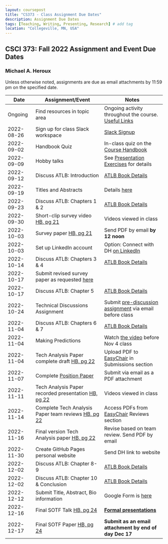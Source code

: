 ```yaml
---
layout: coursepost
title: "CS373 - Class Assignment Due Dates"
description: Assignment Due Dates
tags: [Teaching, Writing, Presenting, Research] # add tag
location: "Collegeville, MN, USA"
---
```


## CSCI 373: Fall 2022 Assignment and Event Due Dates

### Michael A. Heroux

Unless otherwise noted, assignments are due as email attachments by 11:59 pm on the specified date.

| **Date** | **Assignment/Event** | **Notes** |
| ---------- | --- | --- |
| Ongoing | Find resources in topic area | Ongoing activity throughout the course. [Useful Links](https://maherou.github.io/Teaching/files/CS373/CS373-Links/) |
| 2022-08-26 | Sign up for class Slack workspace | [Slack Signup](https://join.slack.com/t/collegevillef22cs373/shared_invite/zt-1enyc1d7p-PczuPKT6SjbKHyS_N_F_VA)  |
| 2022-09-02 | Handbook Quiz | In-class quiz on the [Course Handbook](../CSCI373CourseHandbookLatestEdition.pdf) |
| 2022-09-09 | Hobby talks | See [Presentation Exercises](https://collegeville.github.io/Orator/PresentationsThatWork/) for details |
| 2022-09-12 | Discuss ATLB: Introduction | [ATLB Book Details](../ATLB-Discussion) |
| 2022-09-19 | Titles and Abstracts | Details [here](https://collegeville.github.io/Scribe/TitlesAndAbstractsThatWork/) |
| 2022-09-23 | Discuss ATLB: Chapters 1 & 2 | [ATLB Book Details](../ATLB-Discussion) |
| 2022-09-30 | Short-clip survey video [HB, pg 21](../CSCI373CourseHandbookLatestEdition.pdf) | Videos viewed in class  | 
| 2022-10-03 | Survey paper [HB, pg 21](../CSCI373CourseHandbookLatestEdition.pdf) | Send PDF by email **by 12 noon** |
| 2022-10-03 | Set up LinkedIn account | Option: Connect with DH [on LinkedIn](https://in.linkedin.com/in/michael-heroux-763590) |
| 2022-10-14 | Discuss ATLB: Chapters 3 & 4 | [ATLB Book Details](../ATLB-Discussion) |
| 2022-10-17 |Submit revised survey paper as requested [here](https://collegeville.github.io/Scribe/BetterTechnicalWriting/) | |
| 2022-10-17 | Discuss ATLB: Chapter 5 | [ATLB Book Details](../ATLB-Discussion) |
| 2022-10-24 | Technical Discussions Assignment | Submit [pre-discussion assignment](https://collegeville.github.io/Orator/DiscussionsThatWork/) via email before class |
| 2022-11-04 | Discuss ATLB: Chapters 6 & 7 | [ATLB Book Details](../ATLB-Discussion) |
| 2022-11-04 | Making Predictions | Watch [the video](https://collegeville.github.io/Scribe/PredictionsThatWork/) before Nov 4 class |
| 2022-11-04 | Tech Analysis Paper complete draft [HB, pg 22](../CSCI373CourseHandbookLatestEdition.pdf) | Upload PDF to [EasyChair](https://easychair.org/conferences/?conf=fall2022tap) in Submissions section |
| 2022-11-07 | Complete [Position Paper](https://collegeville.github.io/Scribe/PositionPapers/) | Submit via email as a PDF attachment | 
| 2022-11-11 | Tech Analysis Paper recorded presentation [HB, pg 22](../CSCI373CourseHandbookLatestEdition.pdf) | Videos viewed in class|
| 2022-11-14 | Complete Tech Analysis Paper team reviews [HB, pg 22](../CSCI373CourseHandbookLatestEdition.pdf) | Access PDFs from [EasyChair](https://easychair.org/conferences/?conf=fall2022tap) Reviews section |
| 2022-11-16 | Final version Tech Analysis paper [HB, pg 22](../CSCI373CourseHandbookLatestEdition.pdf) | Revise based on team review. Send PDF by email |
| 2022-11-30 | Create GitHub Pages personal website | Send DH link to website |
| 2022-12-02 | Discuss ATLB: Chapter 8-9 | [ATLB Book Details](../ATLB-Discussion) |
| 2022-12-02 | Discuss ATLB: Chapter 10 & Conclusion | [ATLB Book Details](../ATLB-Discussion) |
| 2022-12-12 | Submit Title, Abstract, Bio information | Google Form is [here](https://forms.gle/ScuC4Ca7xn1zfhaP6) |
| 2022-12-16 | Final SOTF Talk [HB, pg 24](../CSCI373CourseHandbookLatestEdition.pdf) | [**Formal presentations**](../2022-Fall-Final-Presentation-Schedule) |
| 2022-12-17 | Final SOTF Paper [HB, pg 24](../CSCI373CourseHandbookLatestEdition.pdf) | **Submit as an email attachment by end of day Dec 17** |
